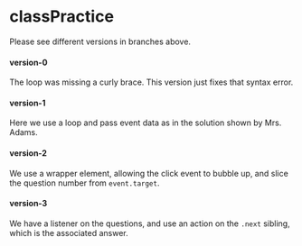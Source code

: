 # classPractice
Please see different versions in branches above.

#### version-0
The loop was missing a curly brace. This version just fixes that syntax error.

#### version-1
Here we use a loop and pass event data as in the solution shown by Mrs. Adams.

#### version-2
We use a wrapper element, allowing the click event to bubble up, and slice the question number from `event.target`.

#### version-3
We have a listener on the questions, and use an action on the `.next` sibling, which is the associated answer.